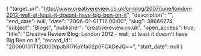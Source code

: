 {
  "target_url": "http://www.creativereview.co.uk/cr-blog/2007/june/london-2012-well-at-least-it-doesnt-have-big-ben-on-it", 
  "description": "", 
  "end_date": null, 
  "date": "2006-01-01T12:00:00", 
  "slug": 38666274, 
  "subject": "Blogs", 
  "publisher": "creativereview.co.uk", 
  "open_access": true, 
  "title": "Creative Review Blog: London 2012 - well, at least it doesn't have Big Ben on it", 
  "record_id": "20060101T120000/pJbRl7KoYfa02p0FCADeJQ==", 
  "start_date": null
}

